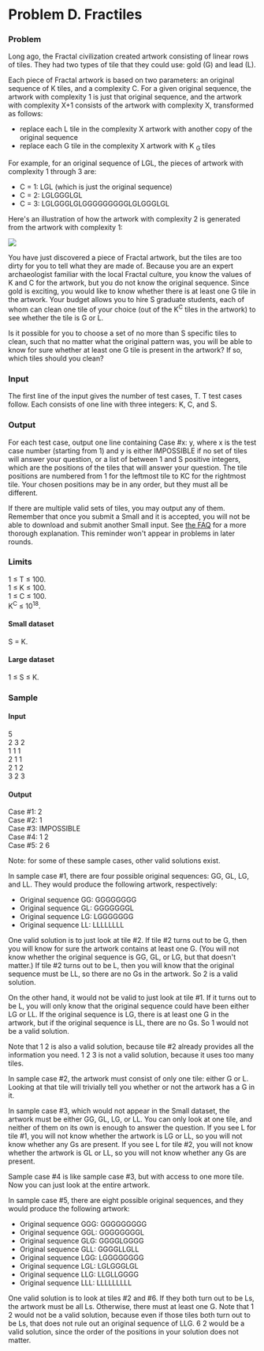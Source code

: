 # Problem D. Fractiles

### Problem

Long ago, the Fractal civilization created artwork consisting of linear rows of tiles. They had two types of tile that they could use: gold (G) and lead (L).

Each piece of Fractal artwork is based on two parameters: an original sequence of K tiles, and a complexity C. For a given original sequence, the artwork with complexity 1 is just that original sequence, and the artwork with complexity X+1 consists of the artwork with complexity X, transformed as follows:

- replace each L tile in the complexity X artwork with another copy of the original sequence
- replace each G tile in the complexity X artwork with K <sub>G</sub> tiles  

For example, for an original sequence of LGL, the pieces of artwork with complexity 1 through 3 are:

- C = 1: LGL (which is just the original sequence)
- C = 2: LGLGGGLGL
- C = 3: LGLGGGLGLGGGGGGGGGLGLGGGLGL  

Here's an illustration of how the artwork with complexity 2 is generated from the artwork with complexity 1:

![](https://code.google.com/codejam/contest/images/?image=fractiles.png&p=5636311922769920&c=6254486)

You have just discovered a piece of Fractal artwork, but the tiles are too dirty for you to tell what they are made of. Because you are an expert archaeologist familiar with the local Fractal culture, you know the values of K and C for the artwork, but you do not know the original sequence. Since gold is exciting, you would like to know whether there is at least one G tile in the artwork. Your budget allows you to hire S graduate students, each of whom can clean one tile of your choice (out of the K<sup>C</sup> tiles in the artwork) to see whether the tile is G or L.

Is it possible for you to choose a set of no more than S specific tiles to clean, such that no matter what the original pattern was, you will be able to know for sure whether at least one G tile is present in the artwork? If so, which tiles should you clean?

### Input

The first line of the input gives the number of test cases, T. T test cases follow. Each consists of one line with three integers: K, C, and S.

### Output

For each test case, output one line containing Case #x: y, where x is the test case number (starting from 1) and y is either IMPOSSIBLE if no set of tiles will answer your question, or a list of between 1 and S positive integers, which are the positions of the tiles that will answer your question. The tile positions are numbered from 1 for the leftmost tile to KC for the rightmost tile. Your chosen positions may be in any order, but they must all be different.

If there are multiple valid sets of tiles, you may output any of them. Remember that once you submit a Small and it is accepted, you will not be able to download and submit another Small input. See [the FAQ](https://codejam.withgoogle.com/codejam/faq.html#5-2) for a more thorough explanation. This reminder won't appear in problems in later rounds.

### Limits

1 ≤ T ≤ 100.  
1 ≤ K ≤ 100.  
1 ≤ C ≤ 100.  
K<sup>C</sup> ≤ 10<sup>18</sup>.

#### Small dataset

S = K.

#### Large dataset

1 ≤ S ≤ K.

### Sample

#### Input

5  
2 3 2  
1 1 1  
2 1 1  
2 1 2  
3 2 3

#### Output

Case #1: 2  
Case #2: 1  
Case #3: IMPOSSIBLE  
Case #4: 1 2  
Case #5: 2 6

Note: for some of these sample cases, other valid solutions exist.

In sample case #1, there are four possible original sequences: GG, GL, LG, and LL. They would produce the following artwork, respectively:

- Original sequence GG: GGGGGGGG
- Original sequence GL: GGGGGGGL
- Original sequence LG: LGGGGGGG
- Original sequence LL: LLLLLLLL

One valid solution is to just look at tile #2. If tile #2 turns out to be G, then you will know for sure the artwork contains at least one G. (You will not know whether the original sequence is GG, GL, or LG, but that doesn't matter.) If tile #2 turns out to be L, then you will know that the original sequence must be LL, so there are no Gs in the artwork. So 2 is a valid solution.

On the other hand, it would not be valid to just look at tile #1. If it turns out to be L, you will only know that the original sequence could have been either LG or LL. If the original sequence is LG, there is at least one G in the artwork, but if the original sequence is LL, there are no Gs. So 1 would not be a valid solution.

Note that 1 2 is also a valid solution, because tile #2 already provides all the information you need. 1 2 3 is not a valid solution, because it uses too many tiles.

In sample case #2, the artwork must consist of only one tile: either G or L. Looking at that tile will trivially tell you whether or not the artwork has a G in it.

In sample case #3, which would not appear in the Small dataset, the artwork must be either GG, GL, LG, or LL. You can only look at one tile, and neither of them on its own is enough to answer the question. If you see L for tile #1, you will not know whether the artwork is LG or LL, so you will not know whether any Gs are present. If you see L for tile #2, you will not know whether the artwork is GL or LL, so you will not know whether any Gs are present.

Sample case #4 is like sample case #3, but with access to one more tile. Now you can just look at the entire artwork.

In sample case #5, there are eight possible original sequences, and they would produce the following artwork:

- Original sequence GGG: GGGGGGGGG
- Original sequence GGL: GGGGGGGGL
- Original sequence GLG: GGGGLGGGG
- Original sequence GLL: GGGGLLGLL
- Original sequence LGG: LGGGGGGGG
- Original sequence LGL: LGLGGGLGL
- Original sequence LLG: LLGLLGGGG
- Original sequence LLL: LLLLLLLLL

One valid solution is to look at tiles #2 and #6. If they both turn out to be Ls, the artwork must be all Ls. Otherwise, there must at least one G. Note that 1 2 would not be a valid solution, because even if those tiles both turn out to be Ls, that does not rule out an original sequence of LLG. 6 2 would be a valid solution, since the order of the positions in your solution does not matter.
